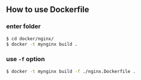 ## How to use Dockerfile

### enter folder

```sh
$ cd docker/nginx/
$ docker -t mynginx build .
```

### use `-f` option

```sh
$ docker -t mynginx build -f ./nginx.Dockerfile .
```

